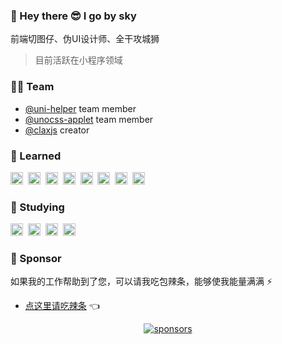 ### 👋 Hey there 😎 I go by sky 

前端切图仔、伪UI设计师、全干攻城狮

> 目前活跃在小程序领域

### 🧑‍💻 Team

- [@uni-helper](https://github.com/uni-helper) team member
- [@unocss-applet](https://github.com/unocss-applet) team member
- [@claxjs](https://github.com/claxjs) creator

### 🚀 Learned

<code><img height="20" src="https://api.iconify.design/logos-typescript-icon.svg"></code>&nbsp;
<code><img height="20" src="https://api.iconify.design/logos-vue.svg"></code>&nbsp;
<code><img height="20" src="https://api.iconify.design/logos-vitejs.svg"></code>&nbsp;
<code><img height="20" src="https://api.iconify.design/logos-unocss.svg"></code>&nbsp;
<code><img height="20" src="https://api.iconify.design/logos-vitest.svg"></code>&nbsp;
<code><img height="20" src="https://api.iconify.design/logos-pnpm.svg"></code>&nbsp;
<code><img height="20" src="https://api.iconify.design/logos-nodejs-icon.svg"></code>&nbsp;
<code><img height="20" src="https://api.iconify.design/tabler-brand-miniprogram.svg"></code>&nbsp;

### 👀 Studying

<code><img height="20" src="https://api.iconify.design/logos-react.svg"></code>&nbsp;
<code><img height="20" src="https://api.iconify.design/logos-nextjs-icon.svg"></code>&nbsp;
<code><img height="20" src="https://api.iconify.design/logos-tailwindcss-icon.svg"></code>&nbsp;
<code><img height="20" src="https://api.iconify.design/logos-nuxt-icon.svg"></code>&nbsp;

### 💖 Sponsor

如果我的工作帮助到了您，可以请我吃包辣条，能够使我能量满满 ⚡
- [点这里请吃辣条](https://github.com/Skiyee/sponsors) 👈

<p align="center">
  <a href="https://github.com/Skiyee/sponsors">
    <img alt="sponsors" src="https://cdn.jsdelivr.net/gh/Skiyee/Skiyee@main/sponsors.svg"/>
  </a>
</p>
